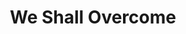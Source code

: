 ---
layout: default
title: We Shall Overcome
event: Albany Movement
artist: Guy Carawan, Pete Seeger, Joan Beez
genre: Folk
writer: Pete Seeger, Guy Carawan, Zilphia Horton, Frank Hamilton
producer: Harold Leventhal
album: We Shall Oovercome
label: Columbia 
country: USA
language: English 
duration: '5:58' 
released: 1963
video: https://www.youtube.com/embed/nM39QUiAsoM
award1: Grammy for Best Folk Recording by Pete Seeger, 1963
award2:
award3:
description: Pete Seeger first heard the song sung by Tobacco workers in the late 1940s.  Prior to the Albany movement, the song was commonly performed within the Southern white folk tradition. When the organisation was led by Bernice Johnson Reagon, black activists changed the structure and tempo of the song which turned it into a protest song sung at mass gatherings (Ward)
versions: 
coverart: media/images/cover-art/weshallovercome_coverart.jpg
---